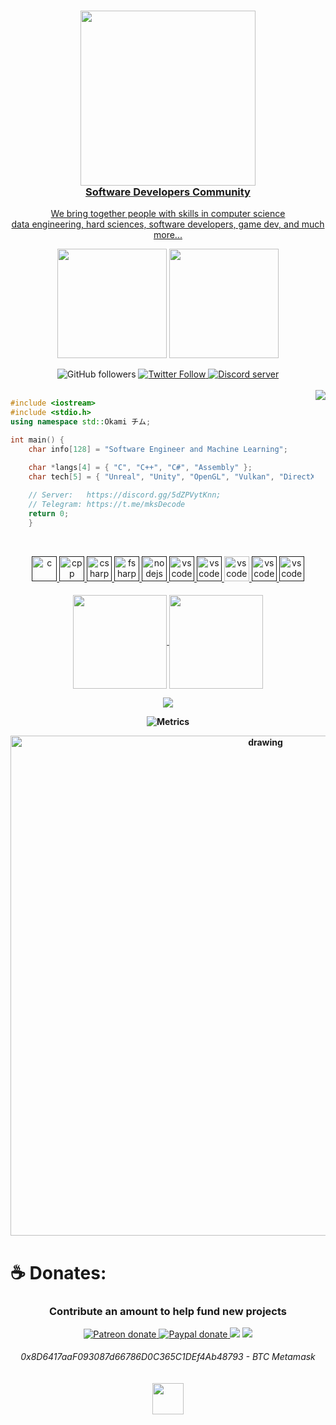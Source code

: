 <a href="https://discord.gg/5dZPVytKnn">
    <h3 align="center">
        <img src="https://i.imgur.com/5XG3bRq.png" width="280"><br>
        Software Developers Community
    </h3>
    <p align="center">We bring together people with skills in computer science<br>data engineering, hard sciences, software developers, game dev, and much more...</p>
</a>

<p align="center">
  <img src="https://raw.githubusercontent.com/catppuccin/catppuccin/dev/assets/palette/morning.png" width="175" />
  <img src="https://raw.githubusercontent.com/catppuccin/catppuccin/dev/assets/palette/night.png" width="175" />
</p>

<div align="center">
    <a href"https://github.com/OkamiMks?tab=followers">
        <img alt="GitHub followers" 
             src="https://img.shields.io/github/followers/OkamiMks?colorA=1e1e28&colorB=c9cbff&logo=Github&style=for-the-badge" />
    </a>
    <a href="https://twitter.com/OkamiMwaree">
        <img alt="Twitter Follow" 
             src="https://img.shields.io/twitter/follow/OkamiMwaree?colorB=c6aae8&colorA=1e1e28&label=Follow&logo=twitter&logoColor=white&style=for-the-badge">
    </a>
    <a href="https://discord.gg/5dZPVytKnn">
        <img alt="Discord server" 
             src="https://img.shields.io/discord/914797672907563041?colorA=1e1e28&colorB=c6aae8&label=Discord&logo=discord&logoColor=white&style=for-the-badge">
    </a>
</div><br>

<div style="width: 10px;"></div>
<a  href="https://discord.gg/5dZPVytKnn"><img align="right" src="https://discordapp.com/api/guilds/914797672907563041/widget.png?style=banner4"/></a>

```C++
#include <iostream>
#include <stdio.h>
using namespace std::Okami チム;

int main() {
    char info[128] = "Software Engineer and Machine Learning";

    char *langs[4] = { "C", "C++", "C#", "Assembly" };
    char tech[5] = { "Unreal", "Unity", "OpenGL", "Vulkan", "DirectX" };
    
    // Server:   https://discord.gg/5dZPVytKnn;
    // Telegram: https://t.me/mksDecode
    return 0; 
    }
``` 
<br>
  <p align="center">
   <a href="">
      <img src="https://github.com/get-icon/geticon/blob/master/icons/c.svg" alt="c" width="40" height="40"/>
   </a>
   <a href="">
      <img src="https://github.com/get-icon/geticon/blob/master/icons/c-plusplus.svg" alt="cpp" width="40" height="40"/>
   </a>
   <a href="">
      <img src="https://github.com/get-icon/geticon/blob/master/icons/c-sharp.svg" alt="csharp" width="40" height="40"/>
   </a>
   <a href="">
      <img src="https://github.com/get-icon/geticon/blob/master/icons/fsharp.svg" alt="fsharp" width="40" height="40"/>
   </a>
   <a href="">
      <img src="https://github.com/get-icon/geticon/blob/master/icons/assembly.svg" alt="nodejs" width="40" height="40"/>
   </a>
   <a href="">
      <img src="https://github.com/get-icon/geticon/blob/master/icons/opengl.svg" alt="vscode" width="40" height="40"/>
   </a>
   <a href="">
      <img src="https://github.com/get-icon/geticon/blob/master/icons/opencv.svg" alt="vscode" width="40" height="40"/>
   </a>
   <a href="https://code.visualstudio.com/">
      <img src="https://cdn.jsdelivr.net/gh/devicons/devicon/icons/vscode/vscode-original.svg" alt="vscode" width="40" height="40"/>
   </a>
   <a href="">
      <img src="https://github.com/get-icon/geticon/blob/master/icons/neovim.svg" alt="vscode" width="40" height="40"/>
   </a>
   <a href="">
      <img src="https://github.com/get-icon/geticon/blob/master/icons/clojure.svg" alt="vscode" width="40" height="40"/>
   </a>
</p>
<h4 align="center">

<p align="center">
  <a href="https://github.com/okamimks">
    <img
      align="center"
      height="150em"
      src="https://github-readme-stats.vercel.app/api?username=okamimks&show_icons=true&include_all_commits=true&count_private=true&theme=tokyonight"
    />
  </a>
  <a href="https://github.com/okamimks">
    <img
      align="center"
      height="150em"
      src="https://github-readme-stats.vercel.app/api/top-langs/?username=okamimks&show_icons=true&include_all_commits=true&count_private=true&layout=compact&theme=tokyonight"
    />
  </a>
</p>

<p align="center">
  <a href="https://github.com/okamimks">
    <img
      align="center"
      src="https://github-profile-trophy.vercel.app/?username=okamimks&theme=onedark&no-frame=true&row=1&&margin-w=20&no-bg=true"/>
  </a>
</a>
</p>

![Metrics](https://metrics.lecoq.io/OkamiMks?template=classic&languages=1&isocalendar=1&achievements=1&discussions=1&lines=1&repositories=1&gists=1&repositories=100&repositories.batch=100&repositories.forks=false&repositories.affiliations=owner&isocalendar.duration=half-year&languages.limit=8&languages.threshold=0%25&languages.colors=github&languages.aliases=C%2C%20C%2B%2B%2C%20Assembly&languages.sections=most-used&languages.indepth=false&languages.analysis.timeout=15&languages.categories=markup%2C%20programming&languages.recent.categories=markup%2C%20programming&languages.recent.load=300&languages.recent.days=14&achievements.threshold=C&achievements.secrets=true&achievements.display=compact&achievements.limit=0&discussions.categories=true&discussions.categories.limit=0&config.timezone=America%2FSao_Paulo)

<img src="https://activity-graph.herokuapp.com/graph?username=okamimks&theme=react-dark" alt="drawing" width="800"/>

# **☕ Donates:**
<h3 align="center">Contribute an amount to help fund new projects</h3>
<div align="center">
<a href="https://www.patreon.com/OkamiMks">
        <img alt="Patreon donate"
             src="https://img.shields.io/endpoint.svg?url=https%3A%2F%2Fshieldsio-patreon.vercel.app%2Fapi%3Fusername%3DOkamiMks%26type%3Dpatrons&style=for-the-badge&logoColor=eceff4&colorA=1e1e28&colorB=c9cbff">
    </a> 
    <a href="https://www.paypal.com/donate?hosted_button_id=NKQEXWK3RQDPQ&source=url">
        <img alt="Paypal donate"
             src="https://img.shields.io/badge/Paypal-Donate!-%2300457C.svg?logo=paypal&style=for-the-badge&colorA=1e1e28&colorB=f2cecf">
    </a>
    <a href="https://ko-fi.com/okamimks">
    <img src="https://img.shields.io/badge/Ko--fi-F16061?style=for-the-badge&logo=ko-fi&logoColor=white&colorA=1e1e28&colorB=bee4ed" /></a>
<a href="https://liberapay.com/Okami/">
    <img src="https://img.shields.io/badge/Liberapay-F6C915?style=for-the-badge&logo=liberapay&logoColor=white&colorA=1e1e28&colorB=c6aae8" /></a>
</div>

<h6 align="center">
    0x8D6417aaF093087d66786D0C365C1DEf4Ab48793 - BTC Metamask<br><br><br>
    <a href="https://discord.gg/5dZPVytKnn"><img src="https://i.imgur.com/45TzgnD.png" width="50px" /></a>
 </h6>
